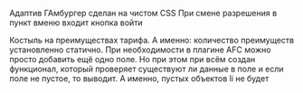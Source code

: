 Адаптив
ГАмбургер сделан на чистом CSS
При смене разрешения в пункт вменю входит кнопка войти

Костыль на преимуществах тарифа. А именно: количество преимуществ установленно статично. При необходимости в плагине AFC можно просто добавить ещё одно поле. Но при этом при всём создан функционал, который проверяет существуют ли данные в поле и если поле не пустое, то выводит. А именно, пустых объектов li не будет